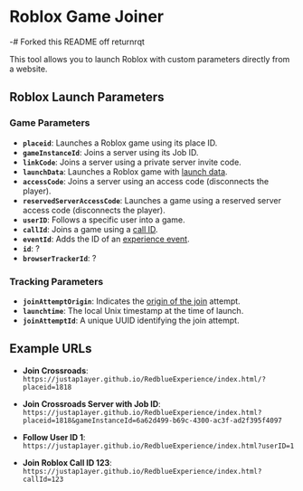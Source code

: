 # Roblox Game Joiner

-# Forked this README off returnrqt

This tool allows you to launch Roblox with custom parameters directly from a website.

## Roblox Launch Parameters

### Game Parameters
- **`placeid`**: Launches a Roblox game using its place ID.
- **`gameInstanceId`**: Joins a server using its Job ID.
- **`linkCode`**: Joins a server using a private server invite code.
- **`launchData`**: Launches a Roblox game with [launch data](https://devforum.roblox.com/t/developer-deeplinking-beta/1904069).
- **`accessCode`**: Joins a server using an access code (disconnects the player).
- **`reservedServerAccessCode`**: Launches a game using a reserved server access code (disconnects the player).
- **`userID`**: Follows a specific user into a game.
- **`callId`**: Joins a game using a [call ID](https://devforum.roblox.com/t/the-future-of-immersive-communication-on-roblox/2701137).
- **`eventId`**: Adds the ID of an [experience event](https://create.roblox.com/docs/production/promotion/experience-events).
- **`id`**: ?
- **`browserTrackerId`**: ?

### Tracking Parameters
- **`joinAttemptOrigin`**: Indicates the [origin of the join](https://gist.github.com/returnrqt/c524cd4f93062ee90df8c5b2604133d4) attempt.
- **`launchtime`**: The local Unix timestamp at the time of launch.
- **`joinAttemptId`**: A unique UUID identifying the join attempt.

## Example URLs
- **Join Crossroads**:  
  `https://justap1ayer.github.io/RedblueExperience/index.html/?placeid=1818`

- **Join Crossroads Server with Job ID**:  
  `https://justap1ayer.github.io/RedblueExperience/index.html?placeid=1818&gameInstanceId=6a62d499-b69c-4300-ac3f-ad2f395f4097`
  
- **Follow User ID 1**:  
  `https://justap1ayer.github.io/RedblueExperience/index.html?userID=1`
  
- **Join Roblox Call ID 123**:  
  `https://justap1ayer.github.io/RedblueExperience/index.html?callId=123`
